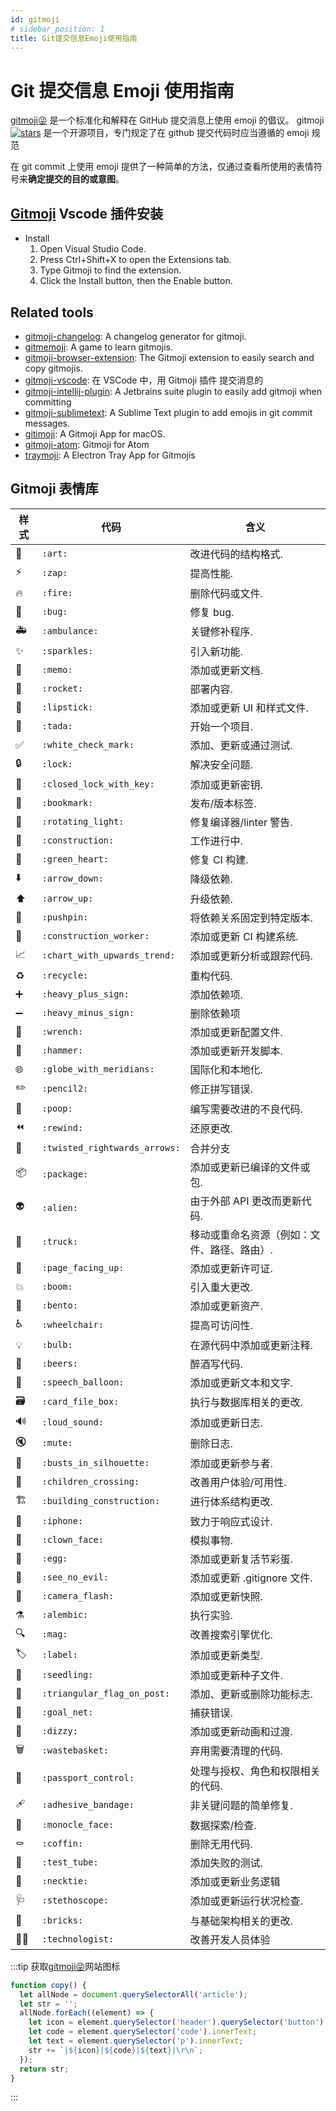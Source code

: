 ```yaml
---
id: gitmoji
# sidebar_position: 1
title: Git提交信息Emoji使用指南
---
```


# Git 提交信息 Emoji 使用指南

<!-- https://gitmoji.dev/ -->

[gitmoji😜](https://gitmoji.dev/) 是一个标准化和解释在 GitHub 提交消息上使用 emoji 的倡议。 gitmoji[![stars](https://img.shields.io/github/stars/carloscuesta/gitmoji?style=social)](https://github.com/carloscuesta/gitmoji) 是一个开源项目，专门规定了在 github 提交代码时应当遵循的 emoji 规范

在 git commit 上使用 emoji 提供了一种简单的方法，仅通过查看所使用的表情符号来**确定提交的目的或意图**。

## [Gitmoji](https://github.com/seatonjiang/gitmoji-vscode) Vscode 插件安装

- Install
  1. Open Visual Studio Code.
  2. Press Ctrl+Shift+X to open the Extensions tab.
  3. Type Gitmoji to find the extension.
  4. Click the Install button, then the Enable button.

## Related tools

- [gitmoji-changelog](https://github.com/frinyvonnick/gitmoji-changelog/): A changelog generator for gitmoji.
- [gitmemoji](https://github.com/lalalilo/gitmemoji/): A game to learn gitmojis.
- [gitmoji-browser-extension](https://github.com/johannchopin/gitmoji-browser-extension): The Gitmoji extension to easily search and copy gitmojis.
- [gitmoji-vscode](https://github.com/seatonjiang/gitmoji-vscode): 在 VSCode 中，用 Gitmoji 插件 提交消息的
- [gitmoji-intellij-plugin](https://plugins.jetbrains.com/plugin/12383-gitmoji-plus-commit-button): A Jetbrains suite plugin to easily add gitmoji when committing
- [gitmoji-sublimetext](https://packagecontrol.io/packages/Gitmoji): A Sublime Text plugin to add emojis in git commit messages.
- [gitimoji](https://github.com/TimoZacherl/gitimoji): A Gitmoji App for macOS.
- [gitmoji-atom](https://github.com/ThatXliner/gitmoji-atom): Gitmoji for Atom
- [traymoji](https://github.com/CoenWarmer/traymoji): A Electron Tray App for Gitmojis

## Gitmoji 表情库

| 样式 | 代码                          | 含义                                        |
| ---- | ----------------------------- | ------------------------------------------- |
| 🎨   | `:art:`                       | 改进代码的结构格式.                         |
| ⚡️  | `:zap:`                       | 提高性能.                                   |
| 🔥   | `:fire:`                      | 删除代码或文件.                             |
| 🐛   | `:bug:`                       | 修复 bug.                                   |
| 🚑️  | `:ambulance:`                 | 关键修补程序.                               |
| ✨   | `:sparkles:`                  | 引入新功能.                                 |
| 📝   | `:memo:`                      | 添加或更新文档.                             |
| 🚀   | `:rocket:`                    | 部署内容.                                   |
| 💄   | `:lipstick:`                  | 添加或更新 UI 和样式文件.                   |
| 🎉   | `:tada:`                      | 开始一个项目.                               |
| ✅   | `:white_check_mark:`          | 添加、更新或通过测试.                       |
| 🔒️  | `:lock:`                      | 解决安全问题.                               |
| 🔐   | `:closed_lock_with_key:`      | 添加或更新密钥.                             |
| 🔖   | `:bookmark:`                  | 发布/版本标签.                              |
| 🚨   | `:rotating_light:`            | 修复编译器/linter 警告.                     |
| 🚧   | `:construction:`              | 工作进行中.                                 |
| 💚   | `:green_heart:`               | 修复 CI 构建.                               |
| ⬇️   | `:arrow_down:`                | 降级依赖.                                   |
| ⬆️   | `:arrow_up:`                  | 升级依赖.                                   |
| 📌   | `:pushpin:`                   | 将依赖关系固定到特定版本.                   |
| 👷   | `:construction_worker:`       | 添加或更新 CI 构建系统.                     |
| 📈   | `:chart_with_upwards_trend:`  | 添加或更新分析或跟踪代码.                   |
| ♻️   | `:recycle:`                   | 重构代码.                                   |
| ➕   | `:heavy_plus_sign:`           | 添加依赖项.                                 |
| ➖   | `:heavy_minus_sign:`          | 删除依赖项                                  |
| 🔧   | `:wrench:`                    | 添加或更新配置文件.                         |
| 🔨   | `:hammer:`                    | 添加或更新开发脚本.                         |
| 🌐   | `:globe_with_meridians:`      | 国际化和本地化.                             |
| ✏️   | `:pencil2:`                   | 修正拼写错误.                               |
| 💩   | `:poop:`                      | 编写需要改进的不良代码.                     |
| ⏪️  | `:rewind:`                    | 还原更改.                                   |
| 🔀   | `:twisted_rightwards_arrows:` | 合并分支                                    |
| 📦️  | `:package:`                   | 添加或更新已编译的文件或包.                 |
| 👽️  | `:alien:`                     | 由于外部 API 更改而更新代码.                |
| 🚚   | `:truck:`                     | 移动或重命名资源（例如：文件、路径、路由）. |
| 📄   | `:page_facing_up:`            | 添加或更新许可证.                           |
| 💥   | `:boom:`                      | 引入重大更改.                               |
| 🍱   | `:bento:`                     | 添加或更新资产.                             |
| ♿️  | `:wheelchair:`                | 提高可访问性.                               |
| 💡   | `:bulb:`                      | 在源代码中添加或更新注释.                   |
| 🍻   | `:beers:`                     | 醉酒写代码.                                 |
| 💬   | `:speech_balloon:`            | 添加或更新文本和文字.                       |
| 🗃️   | `:card_file_box:`             | 执行与数据库相关的更改.                     |
| 🔊   | `:loud_sound:`                | 添加或更新日志.                             |
| 🔇   | `:mute:`                      | 删除日志.                                   |
| 👥   | `:busts_in_silhouette:`       | 添加或更新参与者.                           |
| 🚸   | `:children_crossing:`         | 改善用户体验/可用性.                        |
| 🏗️   | `:building_construction:`     | 进行体系结构更改.                           |
| 📱   | `:iphone:`                    | 致力于响应式设计.                           |
| 🤡   | `:clown_face:`                | 模拟事物.                                   |
| 🥚   | `:egg:`                       | 添加或更新复活节彩蛋.                       |
| 🙈   | `:see_no_evil:`               | 添加或更新 .gitignore 文件.                 |
| 📸   | `:camera_flash:`              | 添加或更新快照.                             |
| ⚗️   | `:alembic:`                   | 执行实验.                                   |
| 🔍️  | `:mag:`                       | 改善搜索引擎优化.                           |
| 🏷️   | `:label:`                     | 添加或更新类型.                             |
| 🌱   | `:seedling:`                  | 添加或更新种子文件.                         |
| 🚩   | `:triangular_flag_on_post:`   | 添加、更新或删除功能标志.                   |
| 🥅   | `:goal_net:`                  | 捕获错误.                                   |
| 💫   | `:dizzy:`                     | 添加或更新动画和过渡.                       |
| 🗑️   | `:wastebasket:`               | 弃用需要清理的代码.                         |
| 🛂   | `:passport_control:`          | 处理与授权、角色和权限相关的代码.           |
| 🩹   | `:adhesive_bandage:`          | 非关键问题的简单修复.                       |
| 🧐   | `:monocle_face:`              | 数据探索/检查.                              |
| ⚰️   | `:coffin:`                    | 删除无用代码.                               |
| 🧪   | `:test_tube:`                 | 添加失败的测试.                             |
| 👔   | `:necktie:`                   | 添加或更新业务逻辑                          |
| 🩺   | `:stethoscope:`               | 添加或更新运行状况检查.                     |
| 🧱   | `:bricks:`                    | 与基础架构相关的更改.                       |
| 🧑‍💻   | `:technologist:`              | 改善开发人员体验                            |

:::tip
获取[gitmoji😜](https://gitmoji.dev/)网站图标

```js
function copy() {
  let allNode = document.querySelectorAll('article');
  let str = '';
  allNode.forEach((element) => {
    let icon = element.querySelector('header').querySelector('button').innerText;
    let code = element.querySelector('code').innerText;
    let text = element.querySelector('p').innerText;
    str += `|${icon}|${code}|${text}|\r\n`;
  });
  return str;
}
```

:::
